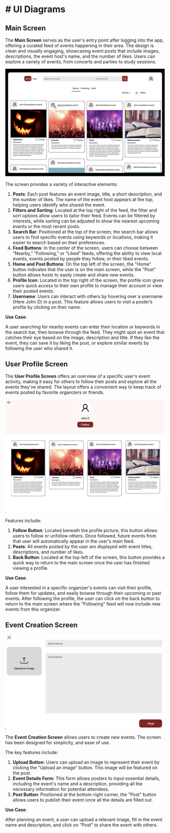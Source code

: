# # UI Diagrams

## Main Screen

The **Main Screen** serves as the user's entry point after logging into the app, offering a curated feed of events happening in their area. The design is clean and visually engaging, showcasing event posts that include images, descriptions, the event host's name, and the number of likes. Users can explore a variety of events, from concerts and parties to study sessions.

![Main Screen](./MainDashboard.png)

The screen provides a variety of interactive elements:

1. **Posts**: Each post features an event image, title, a short description, and the number of likes. The name of the event host appears at the top, helping users identify who shared the event.
2. **Filters and Sorting**: Located at the top right of the feed, the filter and sort options allow users to tailor their feed. Events can be filtered by interests, while sorting can be adjusted to show the nearest upcoming events or the most recent posts.
3. **Search Bar**: Positioned at the top of the screen, the search bar allows users to find specific events using keywords or locations, making it easier to search based on their preferences.
4. **Feed Buttons**: In the center of the screen, users can choose between “Nearby,” “Following,” or “Liked” feeds, offering the ability to view local events, events posted by people they follow, or their liked events.
5. **Home and Post Buttons**: On the top left of the screen, the "Home" button indicates that the user is on the main screen, while the "Post" button allows hosts to easily create and share new events.
6. **Profile Icon**: Located in the top right of the screen, the profile icon gives users quick access to their own profile to manage their account or view their posted events.
6. **Username**: Users can interact with others by hovering over a username (Here John D) in a post. This feature allows users to visit a poster’s profile by clicking on their name.

**Use Case**: 

A user searching for nearby events can enter their location or keywords in the search bar, then browse through the feed. They might spot an event that catches their eye based on the image, description and title. If they like the event, they can save it by liking the post, or explore similar events by following the user who shared it.

## User Profile Screen

The **User Profile Screen** offers an overview of a specific user's event activity, making it easy for others to follow their posts and explore all the events they've shared. The layout offers a convenient way to keep track of events posted by favorite organizers or friends.

![User Profile Screen](./Profile.png)

Features include:
1. **Follow Button**: Located beneath the profile picture, this button allows users to follow or unfollow others. Once followed, future events from that user will automatically appear in the user's main feed.
2. **Posts**: All events posted by the user are displayed with event titles, descriptions, and number of likes.
3. **Back Button**: Located at the top-left of the screen, this button provides a quick way to return to the main screen once the user has finished viewing a profile.

**Use Case**: 

A user interested in a specific organizer's events can visit their profile, follow them for updates, and easily browse through their upcoming or past events. After following the profile, the user can click on the back button to return to the main screen where the "Following" feed will now include new events from this organizer.

## Event Creation Screen

![Event Creation](./Post.png)

The **Event Creation Screen** allows users to create new events. The screen has been designed for simplicity, and ease of use.

The key features include:
1. **Upload Button**: Users can upload an image to represent their event by clicking the "Upload an image" button. This image will be featured on the post.
2. **Event Details Form**: This form allows posters to input essential details, including the event's name and a description, providing all the necessary information for potential attendees. 
3. **Post Button**: Positioned at the bottom-right corner, the "Post" button allows users to publish their event once all the details are filled out.

**Use Case**: 

After planning an event, a user can upload a relevant image, fill in the event name and description, and click on "Post" to share the event with others. 
